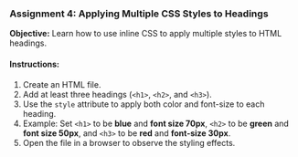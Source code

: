 ### **Assignment 4: Applying Multiple CSS Styles to Headings**  
**Objective:** Learn how to use inline CSS to apply multiple styles to HTML headings.  

#### **Instructions:**  
1. Create an HTML file.  
2. Add at least three headings (`<h1>`, `<h2>`, and `<h3>`).  
3. Use the `style` attribute to apply both color and font-size to each heading.  
4. Example: Set `<h1>` to be **blue** and **font size 70px**, `<h2>` to be **green** and **font size 50px**, and `<h3>` to be **red** and **font-size 30px**.  
5. Open the file in a browser to observe the styling effects.  
